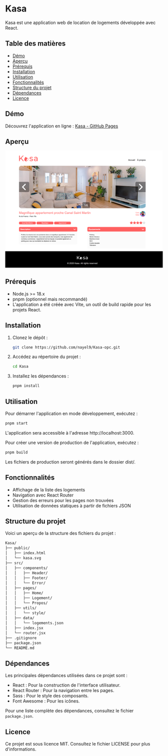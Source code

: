 # Kasa

Kasa est une application web de location de logements développée avec React.

## Table des matières

- [Démo](#démo)
- [Aperçu](#aperçu)
- [Prérequis](#prérequis)
- [Installation](#installation)
- [Utilisation](#utilisation)
- [Fonctionnalités](#fonctionnalités)
- [Structure du projet](#structure-du-projet)
- [Dépendances](#dépendances)
- [Licence](#licence)

## Démo

Découvrez l'application en ligne : [Kasa - GitHub Pages](https://nayel9.github.io/Kasa-opc/)

## Aperçu

![Aperçu de l'application](./public/demo.png)


## Prérequis
- Node.js >= 18.x
- pnpm (optionnel mais recommandé)
- L'application a été créée avec Vite, un outil de build rapide pour les projets React.

## Installation

1. Clonez le dépôt :
    ```bash
    git clone https://github.com/nayel9/Kasa-opc.git
    ```
2. Accédez au répertoire du projet :
    ```bash
    cd Kasa
    ```
3. Installez les dépendances :
    ```bash
    pnpm install
    ```

## Utilisation

Pour démarrer l'application en mode développement, exécutez :
```bash
pnpm start
```

L'application sera accessible à l'adresse http://localhost:3000.  

Pour créer une version de production de l'application, exécutez :
```bash
pnpm build
```
Les fichiers de production seront générés dans le dossier dist/.

## Fonctionnalités

- Affichage de la liste des logements
- Navigation avec React Router
- Gestion des erreurs pour les pages non trouvées
- Utilisation de données statiques à partir de fichiers JSON

## Structure du projet

Voici un aperçu de la structure des fichiers du projet :

```
Kasa/
├── public/
│   ├── index.html
│   └── kasa.svg
├── src/
│   ├── components/
│   │   ├── Header/
│   │   ├── Footer/
│   │   └── Error/
│   ├── pages/
│   │   ├── Home/
│   │   ├── Logement/
│   │   └── Propos/
│   ├── utils/
│   │   └── style/
│   ├── data/
│   │   └── logements.json
│   ├── index.jsx
│   └── router.jsx
├── .gitignore
├── package.json
└── README.md
```

## Dépendances
Les principales dépendances utilisées dans ce projet sont :  
- React : Pour la construction de l'interface utilisateur.
- React Router : Pour la navigation entre les pages.
- Sass : Pour le style des composants.
- Font Awesome : Pour les icônes.

Pour une liste complète des dépendances, consultez le fichier `package.json`.  

## Licence
Ce projet est sous licence MIT. Consultez le fichier LICENSE pour plus d'informations.